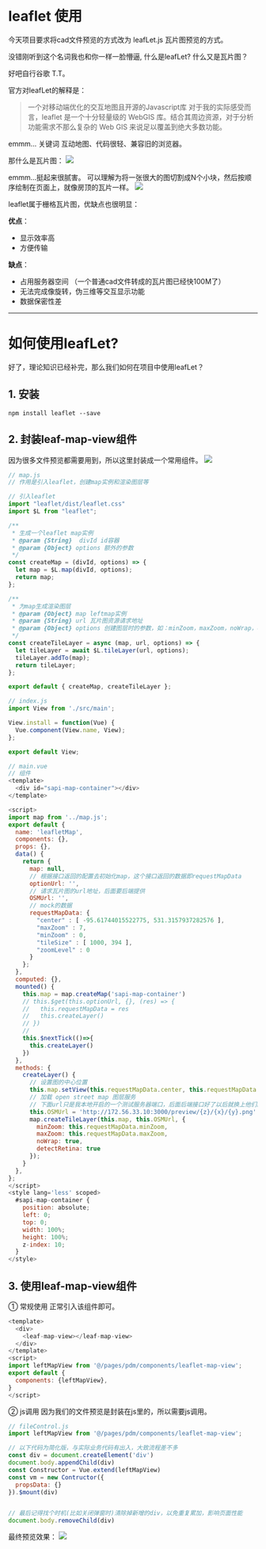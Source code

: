 # leaflet 使用

今天项目要求将cad文件预览的方式改为 leafLet.js 瓦片图预览的方式。

没错刚听到这个名词我也和你一样一脸懵逼, 什么是leafLet? 什么又是瓦片图？

好吧自行谷歌 T.T。

官方对leafLet的解释是：
> 一个对移动端优化的交互地图且开源的Javascript库 对于我的实际感受而言，leaflet 是一个十分轻量级的 WebGIS 库。结合其周边资源，对于分析功能需求不那么复杂的 Web GIS 来说足以覆盖到绝大多数功能。

emmm... 关键词 互动地图、代码很轻、兼容旧的浏览器。

那什么是瓦片图：
![](1.png)

emmm...挺起来很腻害。
可以理解为将一张很大的图切割成N个小块，然后按顺序绘制在页面上，就像房顶的瓦片一样。
![](2.webp)

leaflet属于栅格瓦片图，优缺点也很明显：

**优点**： 
- 显示效率高
- 方便传输

**缺点**：
- 占用服务器空间  （一个普通cad文件转成的瓦片图已经快100M了）
- 无法完成像旋转，伪三维等交互显示功能
- 数据保密性差


---
# 如何使用leafLet?
好了，理论知识已经补完，那么我们如何在项目中使用leafLet？

## 1. 安装
```
npm install leaflet --save
```

## 2. 封装leaf-map-view组件
因为很多文件预览都需要用到，所以这里封装成一个常用组件。
![](2.png)

```js
// map.js
// 作用是引入leaflet，创建map实例和渲染图层等

// 引入leaflet
import "leaflet/dist/leaflet.css"
import $L from "leaflet";

/**
 * 生成一个leaflet map实例
 * @param {String}  divId id容器
 * @param {Object} options 额外的参数
 */
const createMap = (divId, options) => {
  let map = $L.map(divId, options);
  return map;
};

/**
 * 为map生成渲染图层
 * @param {Object} map leftmap实例
 * @param {String} url 瓦片图资源请求地址
 * @param {Object} options 创建图层时的参数，如：minZoom，maxZoom，noWrap，detectRetina等
 */
const createTileLayer = async (map, url, options) => {
  let tileLayer = await $L.tileLayer(url, options);
  tileLayer.addTo(map);
  return tileLayer;
};

export default { createMap, createTileLayer };
```

```js
// index.js
import View from './src/main';

View.install = function(Vue) {
  Vue.component(View.name, View);
};

export default View;
```

```js
// main.vue
// 组件
<template>
  <div id="sapi-map-container"></div>
</template>

<script>
import map from '../map.js';
export default {
  name: 'leafletMap',
  components: {},
  props: {},
  data() {
    return {
      map: null,
      // 根据接口返回的配置去初始化map，这个接口返回的数据即requestMapData
      optionUrl: '',
      // 请求瓦片图的url地址，后面要后端提供
      OSMUrl: '',
      // mock的数据
      requestMapData: {
        "center" : [ -95.61744015522775, 531.3157937282576 ],
        "maxZoom" : 7,
        "minZoom" : 0,
        "tileSize" : [ 1000, 394 ],
        "zoomLevel" : 0
      }
    };
  },
  computed: {},
  mounted() {
    this.map = map.createMap('sapi-map-container')
    // this.$get(this.optionUrl, {}, (res) => {
    //   this.requestMapData = res
    //   this.createLayer()
    // })
    // 
    this.$nextTick(()=>{
      this.createLayer()
    })
  },
  methods: {
    createLayer() {
      // 设置图的中心位置
      this.map.setView(this.requestMapData.center, this.requestMapData.zoomLevel)
      // 加载 open street map 图层服务
      // 下面url只是我本地开启的一个测试服务器端口，后面后端接口好了以后就换上他们的就行
      this.OSMUrl = 'http://172.56.33.10:3000/preview/{z}/{x}/{y}.png'
      map.createTileLayer(this.map, this.OSMUrl, {
        minZoom: this.requestMapData.minZoom,
        maxZoom: this.requestMapData.maxZoom,
        noWrap: true,
        detectRetina: true
      });
    }
  },
};
</script>
<style lang='less' scoped>
  #sapi-map-container {
    position: absolute;
    left: 0;
    top: 0;
    width: 100%;
    height: 100%;
    z-index: 10;
  }
</style>

```

## 3. 使用leaf-map-view组件
① 常规使用
正常引入该组件即可。
```js
<template>
  <div>
    <leaf-map-view></leaf-map-view>
  </div>
</template>
<script>
import leftMapView from '@/pages/pdm/components/leaflet-map-view';
export default {
  components: {leftMapView},
}
</script>
```

② js调用
因为我们的文件预览是封装在js里的，所以需要js调用。
```js
// fileControl.js
import leftMapView from '@/pages/pdm/components/leaflet-map-view';

// 以下代码为简化版，与实际业务代码有出入，大致流程差不多
const div = document.createElement('div')
document.body.appendChild(div)
const Constructor = Vue.extend(leftMapView)
const vm = new Contructor({
  propsData: {}
}).$mount(div)


// 最后记得找个时机(比如关闭弹窗时)清除掉新增的div，以免重复累加，影响页面性能
document.body.removeChild(div)
```

最终预览效果：
![](3.png)

